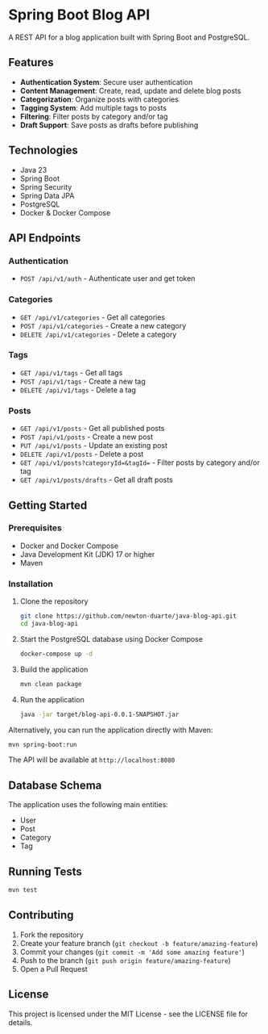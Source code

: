 # Spring Boot Blog API

A REST API for a blog application built with Spring Boot and PostgreSQL.

## Features

- **Authentication System**: Secure user authentication
- **Content Management**: Create, read, update and delete blog posts
- **Categorization**: Organize posts with categories
- **Tagging System**: Add multiple tags to posts
- **Filtering**: Filter posts by category and/or tag
- **Draft Support**: Save posts as drafts before publishing

## Technologies

- Java 23
- Spring Boot
- Spring Security
- Spring Data JPA
- PostgreSQL
- Docker & Docker Compose

## API Endpoints

### Authentication
- `POST /api/v1/auth` - Authenticate user and get token

### Categories
- `GET /api/v1/categories` - Get all categories
- `POST /api/v1/categories` - Create a new category
- `DELETE /api/v1/categories` - Delete a category

### Tags
- `GET /api/v1/tags` - Get all tags
- `POST /api/v1/tags` - Create a new tag
- `DELETE /api/v1/tags` - Delete a tag

### Posts
- `GET /api/v1/posts` - Get all published posts
- `POST /api/v1/posts` - Create a new post
- `PUT /api/v1/posts` - Update an existing post
- `DELETE /api/v1/posts` - Delete a post
- `GET /api/v1/posts?categoryId=&tagId=` - Filter posts by category and/or tag
- `GET /api/v1/posts/drafts` - Get all draft posts

## Getting Started

### Prerequisites
- Docker and Docker Compose
- Java Development Kit (JDK) 17 or higher
- Maven

### Installation

1. Clone the repository
   ```bash
   git clone https://github.com/newton-duarte/java-blog-api.git
   cd java-blog-api
   ```

2. Start the PostgreSQL database using Docker Compose
   ```bash
   docker-compose up -d
   ```

3. Build the application
   ```bash
   mvn clean package
   ```

4. Run the application
   ```bash
   java -jar target/blog-api-0.0.1-SNAPSHOT.jar
   ```

Alternatively, you can run the application directly with Maven:
```bash
mvn spring-boot:run
```

The API will be available at `http://localhost:8080`

## Database Schema

The application uses the following main entities:
- User
- Post
- Category
- Tag

## Running Tests

```bash
mvn test
```

## Contributing

1. Fork the repository
2. Create your feature branch (`git checkout -b feature/amazing-feature`)
3. Commit your changes (`git commit -m 'Add some amazing feature'`)
4. Push to the branch (`git push origin feature/amazing-feature`)
5. Open a Pull Request

## License

This project is licensed under the MIT License - see the LICENSE file for details.
